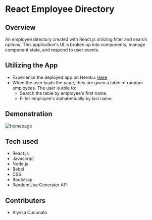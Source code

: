 # React Employee Directory

## Overview

An employee directory created with React.js utilizing filter and search options. This application's UI is broken up into components, manage component state, and respond to user events.

## Utilizing the App

- Experience the deployed app on Heroku: [Here](https://acucunato-emp-dir.herokuapp.com/ "Here")
- When the user loads the page, they are given a table of random employees. The user is able to:
  - Search the table by employee's first name.
  - Filter employee's alphabetically by last name.

## Demonstration

![homepage](public/img/empdirectdemo.gif "homepage")

## Tech used

- React.js
- Javascript
- Node.js
- Babel
- CSS
- Bootstrap
- RandomUserGenerator API

## Contributers

- Alyssa Cucunato
